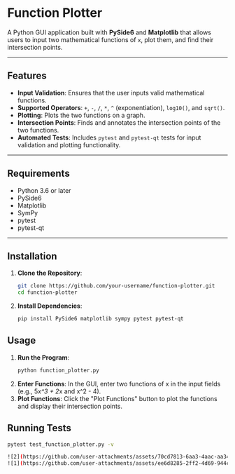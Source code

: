 # Function Plotter

A Python GUI application built with **PySide6** and **Matplotlib** that allows users to input two mathematical functions of `x`, plot them, and find their intersection points.

---

## Features

- **Input Validation**: Ensures that the user inputs valid mathematical functions.
- **Supported Operators**: `+`, `-`, `/`, `*`, `^` (exponentiation), `log10()`, and `sqrt()`.
- **Plotting**: Plots the two functions on a graph.
- **Intersection Points**: Finds and annotates the intersection points of the two functions.
- **Automated Tests**: Includes `pytest` and `pytest-qt` tests for input validation and plotting functionality.

---

## Requirements

- Python 3.6 or later
- PySide6
- Matplotlib
- SymPy
- pytest
- pytest-qt

---

## Installation

1. **Clone the Repository**:
   ```bash
   git clone https://github.com/your-username/function-plotter.git
   cd function-plotter
2. **Install Dependencies**:
   ```bash
   pip install PySide6 matplotlib sympy pytest pytest-qt
## Usage
1. **Run the Program**:
   ```bash
   python function_plotter.py
2. **Enter Functions**:
   In the GUI, enter two functions of x in the input fields (e.g., 5*x^3 + 2*x and x^2 - 4).
3. **Plot Functions**:
   Click the "Plot Functions" button to plot the functions and display their intersection points.
   
## Running Tests
   ```bash
   pytest test_function_plotter.py -v

![2](https://github.com/user-attachments/assets/70cd7813-6aa3-4aac-aa34-0b1ad0ededb7)
![1](https://github.com/user-attachments/assets/ee6d8285-2ff2-4d69-944c-0e5674d55952)

   
